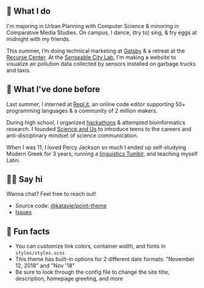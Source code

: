 ---
---

## 🤷 What I do

I'm majoring in Urban Planning with Computer Science & minoring in Comparative Media Studies. On campus, I dance, (try to) sing, & fry eggs at midnight with my friends.

This summer, I’m doing technical marketing at [Gatsby](https://gatsbyjs.org/) & a retreat at the [Recurse Center](recurse.com). At the [Senseable City Lab](http://senseable.mit.edu/), I'm making a website to visualize air pollution data collected by sensors installed on garbage trucks and taxis.

## 🦕 What I've done before

Last summer, I interned at [Repl.it](https://repl.it/), an online code editor supporting 50+ programming languages & a community of 2 million makers.

During high school, I organized [hackathons](http://mahacks.com/) & attempted bioinformatics research. I founded [Science and Us](http://scienceandus.org/) to introduce teens to the careers and anti-disciplinary mindset of science communication.

When I was 11, I loved Percy Jackson so much I ended up self-studying Modern Greek for 3 years, running a [linguistics Tumblr](http://subjunctivelymoody.tumblr.com/), and teaching myself Latin.

## 👋🏻 Say hi

Wanna chat? Feel free to reach out!

- Source code: [@katavie/point-theme](http://github.com/katavie/point-theme)
- [Issues](https://github.com/katavie/point-theme/issues)

## 📠 Fun facts

- You can customize link colors, container width, and fonts in `styles/styles.scss`
- This theme has built-in options for 2 different date formats: "November 12, 2018" and "Nov '18"
- Be sure to look through the config file to change the site title, description, homepage greeting, and more